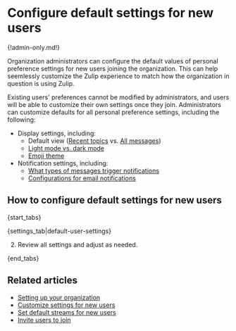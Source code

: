 # Configure default settings for new users

{!admin-only.md!}

Organization administrators can configure the default values of
personal preference settings for new users joining the
organization. This can help seemlessly customize the Zulip experience
to match how the organization in question is using Zulip.

Existing users' preferences cannot be modified by administrators, and
users will be able to customize their own settings once they
join. Administrators can customize defaults for all personal
preference settings, including the following:

* Display settings, including:
    * Default view ([Recent topics](/help/recent-topics) vs. [All messages](/help/reading-strategies#all-messages))
    * [Light mode vs. dark mode](/help/night-mode)
    * [Emoji theme](/help/emoji-and-emoticons#change-your-emoji-set)
* Notification settings, including:
    * [What types of messages trigger notifications][default-notifications]
    * [Configurations for email notifications](/help/configure-message-notification-emails)

[default-notifications]: /help/stream-notifications#set-default-notifications-for-all-streams

## How to configure default settings for new users

{start_tabs}

{settings_tab|default-user-settings}

2. Review all settings and adjust as needed.

{end_tabs}

## Related articles

* [Setting up your organization](/help/getting-your-organization-started-with-zulip)
* [Customize settings for new users](/help/customize-settings-for-new-users)
* [Set default streams for new users](/help/set-default-streams-for-new-users)
* [Invite users to join](/help/invite-users-to-join)
